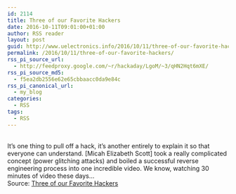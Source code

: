 ```yaml
---
id: 2114
title: Three of our Favorite Hackers
date: 2016-10-11T09:01:00+01:00
author: RSS reader
layout: post
guid: http://www.uelectronics.info/2016/10/11/three-of-our-favorite-hackers/
permalink: /2016/10/11/three-of-our-favorite-hackers/
rss_pi_source_url:
  - http://feedproxy.google.com/~r/hackaday/LgoM/~3/qHN2Hqt6mXE/
rss_pi_source_md5:
  - f5ea2db2556e62e65cbbaacc0da9e84c
rss_pi_canonical_url:
  - my_blog
categories:
  - RSS
tags:
  - RSS
---
```

&#013;  
It’s one thing to pull off a hack, it’s another entirely to explain it so that everyone can understand. [Micah Elizabeth Scott] took a really complicated concept (power glitching attacks) and boiled a successful reverse engineering process into one incredible video. We know, watching 30 minutes of video these days…&#013;  
Source: <a href="http://feedproxy.google.com/~r/hackaday/LgoM/~3/qHN2Hqt6mXE/" target="_blank">Three of our Favorite Hackers</a>